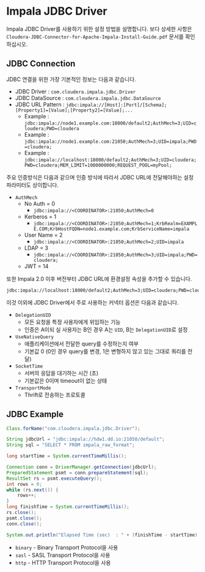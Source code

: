 # Impala JDBC Driver

Impala JDBC Driver를 사용하기 위한 설정 방법을 설명합니다. 보다 상세한 사항은 `Cloudera-JDBC-Connector-for-Apache-Impala-Install-Guide.pdf` 문서를 확인하십시오.

## JDBC Connection

JDBC 연결을 위한 가장 기본적인 정보는 다음과 같습니다.

* JDBC Driver : `com.cloudera.impala.jdbc.Driver`
* JDBC DataSource : `com.cloudera.impala.jdbc.DataSource`
* JDBC URL Pattern : `jdbc:impala://[Host]:[Port]/[Schema];[Property1]=[Value];[Property2]=[Value];...`
  * Example : `jdbc:impala://node1.example.com:18000/default2;AuthMech=3;UID=cloudera;PWD=cloudera`
  * Example : `jdbc:impala://node1.example.com:21050;AuthMech=3;UID=impala;PWD=cloudera;`
  * Example : `jdbc:impala://localhost:18000/default2;AuthMech=3;UID=cloudera;PWD=cloudera;MEM_LIMIT=1000000000;REQUEST_POOL=myPool;`

주요 인증방식은 다음과 같으며 인증 방식에 따라서 JDBC URL에 전달해야하는 설정 파라미터도 상이합니다.

* `AuthMech`
  * No Auth = 0
    * `jdbc:impala://<COORDINATOR>:21050;AuthMech=0`
  * Kerberos = 1
    * `jdbc:impala://<COORDINATOR>:21050;AuthMech=1;KrbRealm=EXAMPLE.COM;KrbHostFQDN=node1.example.com;KrbServiceName=impala`
  * User Name = 2
    * `jdbc:impala://<COORDINATOR>:21050;AuthMech=2;UID=impala`
  * LDAP = 3
    * `jdbc:impala://<COORDINATOR>:21050;AuthMech=3;UID=impala;PWD=cloudera;`
  * JWT = 14

또한 Impala 2.0 이후 버전부터 JDBC URL에 환경설정 속성을 추가할 수 있습니다.

```
jdbc:impala://localhost:18000/default2;AuthMech=3;UID=cloudera;PWD=cloudera;MEM_LIMIT=1000000000;REQUEST_POOL=myPool
```

이것 이외에 JDBC Driver에서 주로 사용하는 커넥터 옵션은 다음과 같습니다.

* `DelegationUID`
   * 모든 요청을 특정 사용자에게 위임하는 기능
   * 인증은 A이되 실 사용자는 B인 경우 A는 `UID`, B는 `DelegationUID`로 설정
* `UseNativeQuery`
   * 애플리케이션에서 전달한 query를 수정하는지 여부
   * 기본값 0 (0인 경우 query를 변경, 1은 변형하지 않고 있는 그대로 쿼리를 전달)
* `SocketTime`
   * 서버의 응답을 대기하는 시간 (초)
   * 기본값은 0이며 timeout이 없는 상태
* `TransportMode`
   * Thrift로 전송하는 프로토콜

## JDBC Example

```java
Class.forName("com.cloudera.impala.jdbc.Driver");

String jdbcUrl = "jdbc:impala://hdw1.dd.io:21050/default";
String sql = "SELECT * FROM impala_raw_format";

long startTime = System.currentTimeMillis();

Connection conn = DriverManager.getConnection(jdbcUrl);
PreparedStatement psmt = conn.prepareStatement(sql);
ResultSet rs = psmt.executeQuery();
int rows = 0;
while (rs.next()) {
	rows++;
}
long finishTime = System.currentTimeMillis();
rs.close();
psmt.close();
conn.close();

System.out.println("Elapsed Time (sec)  : " + (finishTime - startTime) / 1000);
```
   * `binary` - Binary Transport Protocol을 사용
   * `sasl` - SASL Transport Protocol을 사용
   * `http` - HTTP Transport Protocol을 사용
